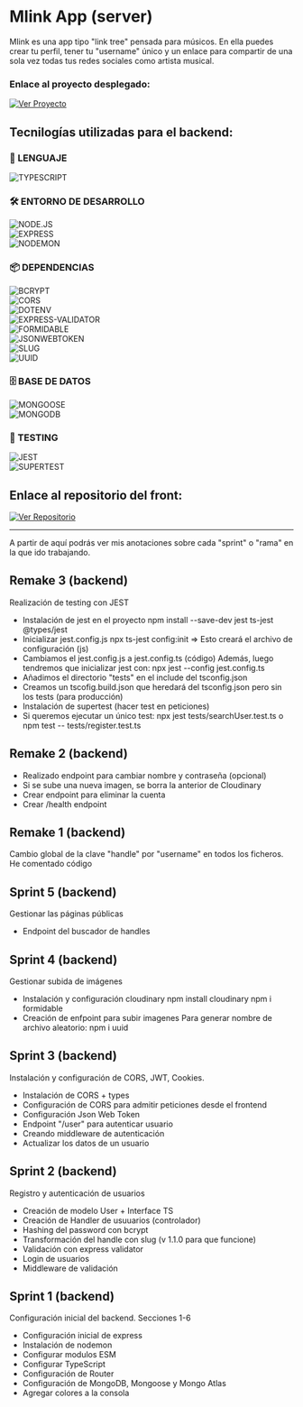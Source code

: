 # Mlink App (server)

Mlink es una app tipo "link tree" pensada para músicos. En ella puedes crear tu perfil, tener tu "username" único y un enlace para compartir de una sola vez todas tus redes sociales como artista musical.

### Enlace al proyecto desplegado: 

[![Ver Proyecto](https://img.shields.io/badge/🚀_Proyecto_Desplegado-007acc?style=for-the-badge&logo=vercel&logoColor=white)](https://mlink.alday.dev)

## Tecnilogías utilizadas para el backend:

### 🚀 LENGUAJE  
![TYPESCRIPT](https://img.shields.io/badge/TYPESCRIPT-3178C6?style=for-the-badge&logo=typescript&logoColor=white)

### 🛠️ ENTORNO DE DESARROLLO  
![NODE.JS](https://img.shields.io/badge/NODE.JS-339933?style=for-the-badge&logo=node.js&logoColor=white)  
![EXPRESS](https://img.shields.io/badge/EXPRESS-000000?style=for-the-badge&logo=express&logoColor=white)  
![NODEMON](https://img.shields.io/badge/NODEMON-76D04B?style=for-the-badge&logo=npm&logoColor=white)

### 📦 DEPENDENCIAS  
![BCRYPT](https://img.shields.io/badge/BCRYPT-CC3534?style=for-the-badge&logo=npm&logoColor=white)  
![CORS](https://img.shields.io/badge/CORS-CC3534?style=for-the-badge&logo=npm&logoColor=white)  
![DOTENV](https://img.shields.io/badge/DOTENV-CC3534?style=for-the-badge&logo=npm&logoColor=white)  
![EXPRESS-VALIDATOR](https://img.shields.io/badge/EXPRESS--VALIDATOR-CC3534?style=for-the-badge&logo=npm&logoColor=white)  
![FORMIDABLE](https://img.shields.io/badge/FORMIDABLE-CC3534?style=for-the-badge&logo=npm&logoColor=white)  
![JSONWEBTOKEN](https://img.shields.io/badge/JSONWEBTOKEN-CC3534?style=for-the-badge&logo=npm&logoColor=white)  
![SLUG](https://img.shields.io/badge/SLUG-CC3534?style=for-the-badge&logo=npm&logoColor=white)  
![UUID](https://img.shields.io/badge/UUID-CC3534?style=for-the-badge&logo=npm&logoColor=white)

### 🗄️ BASE DE DATOS  
![MONGOOSE](https://img.shields.io/badge/MONGOOSE-880000?style=for-the-badge&logo=mongodb&logoColor=white)  
![MONGODB](https://img.shields.io/badge/MONGODB-47A248?style=for-the-badge&logo=mongodb&logoColor=white)

### 🧪 TESTING  
![JEST](https://img.shields.io/badge/JEST-C21325?style=for-the-badge&logo=jest&logoColor=white)  
![SUPERTEST](https://img.shields.io/badge/SUPERTEST-CC3534?style=for-the-badge&logo=npm&logoColor=white)

## Enlace al repositorio del front:

[![Ver Repositorio](https://img.shields.io/badge/📂_Repositorio_Frontend-181717?style=for-the-badge&logo=github&logoColor=white)](https://github.com/aldaydev/mlink_client)

----------------------------------------------

A partir de aquí podrás ver mis anotaciones sobre cada "sprint" o "rama" en la que ido trabajando. 

## Remake 3 (backend)

Realización de testing con JEST

* Instalación de jest en el proyecto
    npm install --save-dev jest ts-jest @types/jest
* Inicializar jest.config.js
    npx ts-jest config:init => Esto creará el archivo de configuración (js)
* Cambiamos el jest.config.js a jest.config.ts (código)
    Además, luego tendremos que inicializar jest con:
    npx jest --config jest.config.ts
* Añadimos el directorio "tests" en el include del tsconfig.json
* Creamos un tscofig.build.json que heredará del tsconfig.json pero sin los tests (para producción)
* Instalación de supertest (hacer test en peticiones)
* Si queremos ejecutar un único test:
    npx jest tests/searchUser.test.ts
    o
    npm test -- tests/register.test.ts

## Remake 2 (backend)

* Realizado endpoint para cambiar nombre y contraseña (opcional)
* Si se sube una nueva imagen, se borra la anterior de Cloudinary
* Crear endpoint para eliminar la cuenta
* Crear /health endpoint

## Remake 1 (backend)

Cambio global de la clave "handle" por "username" en todos los ficheros.
He comentado código

## Sprint 5 (backend)

Gestionar las páginas públicas

* Endpoint del buscador de handles

## Sprint 4 (backend)

Gestionar subida de imágenes

* Instalación y configuración cloudinary
npm install cloudinary
npm i formidable
* Creación de enfpoint para subir imagenes
Para generar nombre de archivo aleatorio: npm i uuid


## Sprint 3 (backend)

Instalación y configuración de CORS, JWT, Cookies.

* Instalación de CORS + types
* Configuración de CORS para admitir peticiones desde el frontend
* Configuración Json Web Token
* Endpoint "/user" para autenticar usuario
* Creando middleware de autenticación
* Actualizar los datos de un usuario

## Sprint 2 (backend)

Registro y autenticación de usuarios

* Creación de modelo User + Interface TS
* Creación de Handler de usuuarios (controlador)
* Hashing del password con bcrypt
* Transformación del handle con slug (v 1.1.0 para que funcione)
* Validación con express validator
* Login de usuarios
* Middleware de validación


## Sprint 1 (backend)

Configuración inicial del backend.
Secciones 1-6

* Configuración inicial de express
* Instalación de nodemon
* Configurar modulos ESM
* Configurar TypeScript
* Configuración de Router
* Configuración de MongoDB, Mongoose y Mongo Atlas
* Agregar colores a la consola
